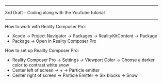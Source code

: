 - - - -

3rd Draft - Coding along with the YouTube tutorial

- - - -

How to work with Reality Composer Pro:

* Xcode -> Project Navigator -> Packages -> RealityKitContent -> Package
* Package -> Open in Reality Composer Pro

How to set up Reality Composer Pro:

* Reality Composer Pro -> Settings -> Viewport Color -> Choose a darker color to contrast white snow
* Center left of screen -> + -> Particle emitter
* Center right of screen -> Particle Emitter -> Six blocks -> Snow
